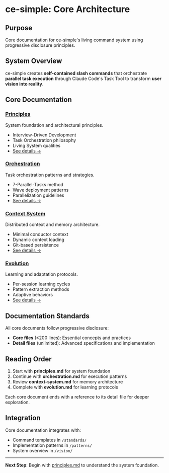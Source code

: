 # ce-simple: Core Architecture

## Purpose
Core documentation for ce-simple's living command system using progressive disclosure principles.

## System Overview
ce-simple creates **self-contained slash commands** that orchestrate **parallel task execution** through Claude Code's Task Tool to transform **user vision into reality**.

## Core Documentation

### [Principles](principles.md) 
System foundation and architectural principles.
- Interview-Driven Development
- Task Orchestration philosophy  
- Living System qualities
- [See details →](principles-details.md)

### [Orchestration](orchestration.md)
Task orchestration patterns and strategies.
- 7-Parallel-Tasks method
- Wave deployment patterns
- Parallelization guidelines
- [See details →](orchestration-details.md)

### [Context System](context-system.md)
Distributed context and memory architecture.
- Minimal conductor context
- Dynamic context loading  
- Git-based persistence
- [See details →](context-system-details.md)

### [Evolution](evolution.md)
Learning and adaptation protocols.
- Per-session learning cycles
- Pattern extraction methods
- Adaptive behaviors
- [See details →](evolution-details.md)

## Documentation Standards
All core documents follow progressive disclosure:
- **Core files** (≤200 lines): Essential concepts and practices
- **Detail files** (unlimited): Advanced specifications and implementation

## Reading Order
1. Start with **principles.md** for system foundation
2. Continue with **orchestration.md** for execution patterns
3. Review **context-system.md** for memory architecture
4. Complete with **evolution.md** for learning protocols

Each core document ends with a reference to its detail file for deeper exploration.

## Integration
Core documentation integrates with:
- Command templates in `/standards/`
- Implementation patterns in `/patterns/`
- System overview in `/vision/`

---

**Next Step**: Begin with [principles.md](principles.md) to understand the system foundation.